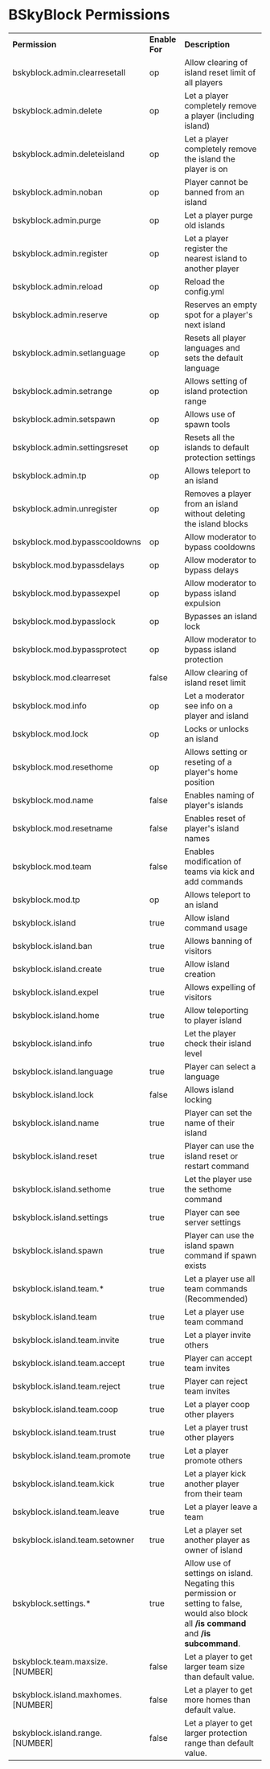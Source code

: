 # BSkyBlock Permissions

<table align='center'>
<tr>
<td align='left'><b>Permission</b></td>
<td align='left'><b>Enable For</b></td>
<td align='left'><b>Description</b></td>
</tr>
<tr>
<td align='left'>bskyblock.admin.clearresetall</td>
<td align='left'>op</td>
<td align='left'>Allow clearing of island reset limit of all players</td>
</tr>
<tr>
<td align='left'>bskyblock.admin.delete</td>
<td align='left'>op</td>
<td align='left'>Let a player completely remove a player (including island)</td>
</tr>
<tr>
<td align='left'>bskyblock.admin.deleteisland</td>
<td align='left'>op</td>
<td align='left'>Let a player completely remove the island the player is on</td>
</tr>
<tr>
<td align='left'>bskyblock.admin.noban</td>
<td align='left'>op</td>
<td align='left'>Player cannot be banned from an island</td>
</tr>
<tr>
<td align='left'>bskyblock.admin.purge</td>
<td align='left'>op</td>
<td align='left'>Let a player purge old islands</td>
</tr>
<tr>
<td align='left'>bskyblock.admin.register</td>
<td align='left'>op</td>
<td align='left'>Let a player register the nearest island to another player</td>
</tr>
<tr>
<td align='left'>bskyblock.admin.reload</td>
<td align='left'>op</td>
<td align='left'>Reload the config.yml</td>
</tr>
<tr>
<td align='left'>bskyblock.admin.reserve</td>
<td align='left'>op</td>
<td align='left'>Reserves an empty spot for a player's next island</td>
</tr>
<tr>
<td align='left'>bskyblock.admin.setlanguage</td>
<td align='left'>op</td>
<td align='left'>Resets all player languages and sets the default language</td>
</tr>
<tr>
<td align='left'>bskyblock.admin.setrange</td>
<td align='left'>op</td>
<td align='left'>Allows setting of island protection range</td>
</tr>
<tr>
<td align='left'>bskyblock.admin.setspawn</td>
<td align='left'>op</td>
<td align='left'>Allows use of spawn tools</td>
</tr>
<tr>
<td align='left'>bskyblock.admin.settingsreset</td>
<td align='left'>op</td>
<td align='left'>Resets all the islands to default protection settings</td>
</tr>
<tr>
<td align='left'>bskyblock.admin.tp</td>
<td align='left'>op</td>
<td align='left'>Allows teleport to an island</td>
</tr>
<tr>
<td align='left'>bskyblock.admin.unregister</td>
<td align='left'>op</td>
<td align='left'>Removes a player from an island without deleting the island blocks</td>
</tr>
<tr>
<td align='left'>bskyblock.mod.bypasscooldowns</td>
<td align='left'>op</td>
<td align='left'>Allow moderator to bypass cooldowns</td>
</tr>
<tr>
<td align='left'>bskyblock.mod.bypassdelays</td>
<td align='left'>op</td>
<td align='left'>Allow moderator to bypass delays</td>
</tr>
<tr>
<td align='left'>bskyblock.mod.bypassexpel</td>
<td align='left'>op</td>
<td align='left'>Allow moderator to bypass island expulsion</td>
</tr>
<tr>
<td align='left'>bskyblock.mod.bypasslock</td>
<td align='left'>op</td>
<td align='left'>Bypasses an island lock</td>
</tr>
<tr>
<td align='left'>bskyblock.mod.bypassprotect</td>
<td align='left'>op</td>
<td align='left'>Allow moderator to bypass island protection</td>
</tr>
<tr>
<td align='left'>bskyblock.mod.clearreset</td>
<td align='left'>false</td>
<td align='left'>Allow clearing of island reset limit</td>
</tr>
<tr>
<td align='left'>bskyblock.mod.info</td>
<td align='left'>op</td>
<td align='left'>Let a moderator see info on a player and island</td>
</tr>
<tr>
<td align='left'>bskyblock.mod.lock</td>
<td align='left'>op</td>
<td align='left'>Locks or unlocks an island</td>
</tr>
<tr>
<td align='left'>bskyblock.mod.resethome</td>
<td align='left'>op</td>
<td align='left'>Allows setting or reseting of a player's home position</td>
</tr>
<tr>
<td align='left'>bskyblock.mod.name</td>
<td align='left'>false</td>
<td align='left'>Enables naming of player's islands</td>
</tr>
<tr>
<td align='left'>bskyblock.mod.resetname</td>
<td align='left'>false</td>
<td align='left'>Enables reset of player's island names</td>
</tr>
<tr>
<td align='left'>bskyblock.mod.team</td>
<td align='left'>false</td>
<td align='left'>Enables modification of teams via kick and add commands</td>
</tr>
<tr>
<td align='left'>bskyblock.mod.tp</td>
<td align='left'>op</td>
<td align='left'>Allows teleport to an island</td>
</tr>
<tr>
<td align='left'>bskyblock.island</td>
<td align='left'>true</td>
<td align='left'>Allow island command usage</td>
</tr>
<tr>
<td align='left'>bskyblock.island.ban</td>
<td align='left'>true</td>
<td align='left'>Allows banning of visitors</td>
</tr>
<tr>
<td align='left'>bskyblock.island.create</td>
<td align='left'>true</td>
<td align='left'>Allow island creation</td>
</tr>
<tr>
<td align='left'>bskyblock.island.expel</td>
<td align='left'>true</td>
<td align='left'>Allows expelling of visitors</td>
</tr>
<tr>
<td align='left'>bskyblock.island.home</td>
<td align='left'>true</td>
<td align='left'>Allow teleporting to player island</td>
</tr>
<tr>
<td align='left'>bskyblock.island.info</td>
<td align='left'>true</td>
<td align='left'>Let the player check their island level</td>
</tr>
<tr>
<td align='left'>bskyblock.island.language</td>
<td align='left'>true</td>
<td align='left'>Player can select a language</td>
</tr>
<tr>
<td align='left'>bskyblock.island.lock</td>
<td align='left'>false</td>
<td align='left'>Allows island locking</td>
</tr>
<tr>
<td align='left'>bskyblock.island.name</td>
<td align='left'>true</td>
<td align='left'>Player can set the name of their island</td>
</tr>
<tr>
<td align='left'>bskyblock.island.reset</td>
<td align='left'>true</td>
<td align='left'>Player can use the island reset or restart command</td>
</tr>
<tr>
<td align='left'>bskyblock.island.sethome</td>
<td align='left'>true</td>
<td align='left'>Let the player use the sethome command</td>
</tr>
<tr>
<td align='left'>bskyblock.island.settings</td>
<td align='left'>true</td>
<td align='left'>Player can see server settings</td>
</tr>
<tr>
<td align='left'>bskyblock.island.spawn</td>
<td align='left'>true</td>
<td align='left'>Player can use the island spawn command if spawn exists</td>
</tr>
<tr>
<td align='left'>bskyblock.island.team.*</td>
<td align='left'>true</td>
<td align='left'>Let a player use all team commands (Recommended)</td>
</tr>
<tr>
<td align='left'>bskyblock.island.team</td>
<td align='left'>true</td>
<td align='left'>Let a player use team command</td>
</tr>
<tr>
<td align='left'>bskyblock.island.team.invite</td>
<td align='left'>true</td>
<td align='left'>Let a player invite others</td>
</tr>
<tr>
<td align='left'>bskyblock.island.team.accept</td>
<td align='left'>true</td>
<td align='left'>Player can accept team invites</td>
</tr>
<tr>
<td align='left'>bskyblock.island.team.reject</td>
<td align='left'>true</td>
<td align='left'>Player can reject team invites</td>
</tr>
<tr>
<td align='left'>bskyblock.island.team.coop</td>
<td align='left'>true</td>
<td align='left'>Let a player coop other players</td>
</tr>
<tr>
<td align='left'>bskyblock.island.team.trust</td>
<td align='left'>true</td>
<td align='left'>Let a player trust other players</td>
</tr>
<tr>
<td align='left'>bskyblock.island.team.promote</td>
<td align='left'>true</td>
<td align='left'>Let a player promote others</td>
</tr>
<tr>
<td align='left'>bskyblock.island.team.kick</td>
<td align='left'>true</td>
<td align='left'>Let a player kick another player from their team</td>
</tr>
<tr>
<td align='left'>bskyblock.island.team.leave</td>
<td align='left'>true</td>
<td align='left'>Let a player leave a team</td>
</tr>
<tr>
<td align='left'>bskyblock.island.team.setowner</td>
<td align='left'>true</td>
<td align='left'>Let a player set another player as owner of island</td>
</tr>
<tr>
<td align='left'>bskyblock.settings.*</td>
<td align='left'>true</td>
<td align='left'>Allow use of settings on island. Negating this permission or setting to false, would also block all <b>/is command</b> and <b>/is subcommand</b>.</td>
</tr>
<tr>
<td align='left'>bskyblock.team.maxsize.[NUMBER]</td>
<td align='left'>false</td>
<td align='left'>Let a player to get larger team size than default value.</td>
</tr>
<tr>
<td align='left'>bskyblock.island.maxhomes.[NUMBER]</td>
<td align='left'>false</td>
<td align='left'>Let a player to get more homes than default value.</td>
</tr>
<tr>
<td align='left'>bskyblock.island.range.[NUMBER]</td>
<td align='left'>false</td>
<td align='left'>Let a player to get larger protection range than default value.</td>
</tr>
</table>
